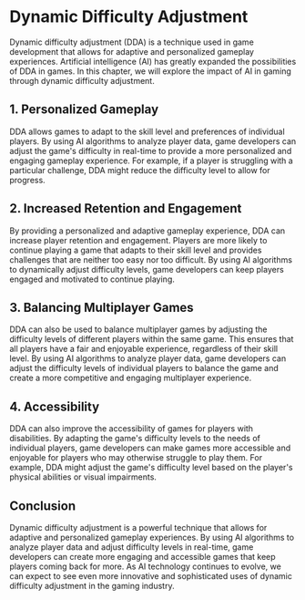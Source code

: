 Dynamic Difficulty Adjustment
====================================================================

Dynamic difficulty adjustment (DDA) is a technique used in game development that allows for adaptive and personalized gameplay experiences. Artificial intelligence (AI) has greatly expanded the possibilities of DDA in games. In this chapter, we will explore the impact of AI in gaming through dynamic difficulty adjustment.

1\. Personalized Gameplay
------------------------

DDA allows games to adapt to the skill level and preferences of individual players. By using AI algorithms to analyze player data, game developers can adjust the game's difficulty in real-time to provide a more personalized and engaging gameplay experience. For example, if a player is struggling with a particular challenge, DDA might reduce the difficulty level to allow for progress.

2\. Increased Retention and Engagement
-------------------------------------

By providing a personalized and adaptive gameplay experience, DDA can increase player retention and engagement. Players are more likely to continue playing a game that adapts to their skill level and provides challenges that are neither too easy nor too difficult. By using AI algorithms to dynamically adjust difficulty levels, game developers can keep players engaged and motivated to continue playing.

3\. Balancing Multiplayer Games
------------------------------

DDA can also be used to balance multiplayer games by adjusting the difficulty levels of different players within the same game. This ensures that all players have a fair and enjoyable experience, regardless of their skill level. By using AI algorithms to analyze player data, game developers can adjust the difficulty levels of individual players to balance the game and create a more competitive and engaging multiplayer experience.

4\. Accessibility
----------------

DDA can also improve the accessibility of games for players with disabilities. By adapting the game's difficulty levels to the needs of individual players, game developers can make games more accessible and enjoyable for players who may otherwise struggle to play them. For example, DDA might adjust the game's difficulty level based on the player's physical abilities or visual impairments.

Conclusion
----------

Dynamic difficulty adjustment is a powerful technique that allows for adaptive and personalized gameplay experiences. By using AI algorithms to analyze player data and adjust difficulty levels in real-time, game developers can create more engaging and accessible games that keep players coming back for more. As AI technology continues to evolve, we can expect to see even more innovative and sophisticated uses of dynamic difficulty adjustment in the gaming industry.
